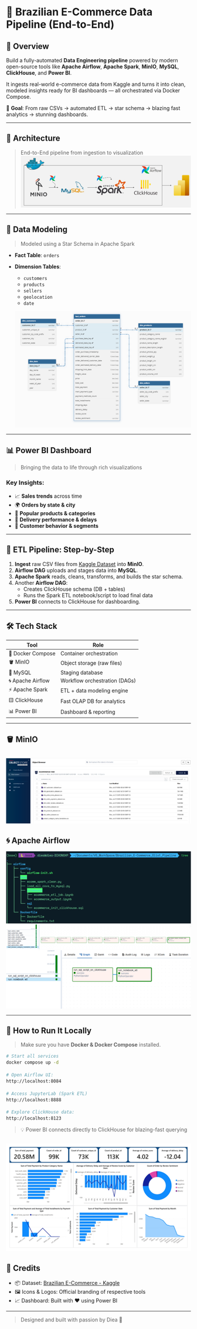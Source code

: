 # 🚀 Brazilian E-Commerce Data Pipeline (End-to-End)

## 🌟 Overview

Build a fully-automated **Data Engineering pipeline** powered by modern open-source tools like **Apache Airflow**, **Apache Spark**, **MinIO**, **MySQL**, **ClickHouse**, and **Power BI**.

It ingests real-world e-commerce data from Kaggle and turns it into clean, modeled insights ready for BI dashboards — all orchestrated via Docker Compose.

🎯 **Goal**: From raw CSVs → automated ETL → star schema → blazing fast analytics → stunning dashboards.

---

## 🧱 Architecture

> End-to-End pipeline from ingestion to visualization
  ![Architecture](./images/pipeline_architecture.jpg)


---

## 🧬 Data Modeling

> Modeled using a Star Schema in Apache Spark

- **Fact Table**: `orders`
- **Dimension Tables**:
  - `customers`
  - `products`
  - `sellers`
  - `geolocation`
  - `date`

  ![Data Model](./images/star_schema.png)
---

## 📊 Power BI Dashboard

> Bringing the data to life through rich visualizations



### Key Insights:

- 📈 **Sales trends** across time
- 🌍 **Orders by state & city**
- 🛒 **Popular products & categories**
- 🚚 **Delivery performance & delays**
- 👤 **Customer behavior & segments**

---

## 🔄 ETL Pipeline: Step-by-Step

1. **Ingest** raw CSV files from [Kaggle Dataset](https://www.kaggle.com/datasets/olistbr/brazilian-ecommerce) into **MinIO**.
2. **Airflow DAG** uploads and stages data into **MySQL**.
3. **Apache Spark** reads, cleans, transforms, and builds the star schema.
4. Another **Airflow DAG**:
   - Creates ClickHouse schema (DB + tables)
   - Runs the Spark ETL notebook/script to load final data
5. **Power BI** connects to ClickHouse for dashboarding.

---

## 🛠️ Tech Stack

| Tool              | Role                          |
| ----------------- | ----------------------------- |
| 🐳 Docker Compose | Container orchestration       |
| 🪣 MinIO          | Object storage (raw files)    |
| 🐬 MySQL          | Staging database              |
| 🌀 Apache Airflow | Workflow orchestration (DAGs) |
| ⚡ Apache Spark    | ETL + data modeling engine    |
| 🟨 ClickHouse     | Fast OLAP DB for analytics    |
| 📊 Power BI       | Dashboard & reporting         |

---
## 🪣 MinIO
![MinIO](./images/MinIO.png)
---
## 🌀 Apache Airflow
![Airflow Tree ](./images/Airflow_Tree.png)
![Airflow Dag 1 ](./images/Airflow_Dag1.png)
![Airflow Dag 2 ](./images/Airflow_Dag2.png)

---

## 🚀 How to Run It Locally

> Make sure you have **Docker & Docker Compose** installed.

```bash
# Start all services
docker compose up -d

# Open Airflow UI:
http://localhost:8084

# Access JupyterLab (Spark ETL)
http://localhost:8888

# Explore ClickHouse data:
http://localhost:8123
```

> 💡 Power BI connects directly to ClickHouse for blazing-fast querying

  ![Dashboard](./images/Brazilian_E-Commerce_Olist_Pipeline_page-0001.jpg)
---

## 🙏 Credits

- 📦 Dataset: [Brazilian E-Commerce - Kaggle](https://www.kaggle.com/datasets/olistbr/brazilian-ecommerce)
- 🖼️ Icons & Logos: Official branding of respective tools
- 📈 Dashboard: Built with ❤️ using Power BI

---

> Designed and built with passion by Diea 💪


